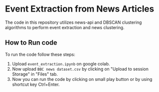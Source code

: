 # Event Extraction from News Articles

The code in this repository utilizes news-api and DBSCAN clustering algorithms to perform event extraction and news clustering.

## How to Run code

To run the code follow these steps:

1. Upload `event_extraction.ipynb` on google colab.
2. Now upload `BBC news dataset.csv` by clicking on "Upload to session Storage" in "Files" tab.
3. Now you can run the code by clicking on small play button or by using shortcut key Ctrl+Enter.
